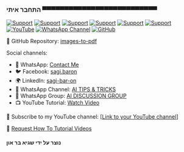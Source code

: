 ### התחבר איתי ▀▀▀▀▀▀▀▀▀▀▀▀▀▀▀▀▀▀▀▀▀▀▀▀▀▀

[![Support](https://img.shields.io/badge/linktree-white?style=for-the-badge&logo=linktree&logoColor=43E55E)](https://linktr.ee/sagib?lt_utm_source=lt_share_link#373198503)&nbsp;[![Support](https://img.shields.io/badge/Buy_Me_A_Coffee-white?style=for-the-badge&logo=buymeacoffee&logoColor=FFDD00)](https://buymeacoffee.com/sagibar)&nbsp;[![Support](https://img.shields.io/badge/linkedin-white?style=for-the-badge&logo=linkedin&logoColor=0A66C2)](https://www.linkedin.com/in/sagi-bar-on)&nbsp;[![Support](https://img.shields.io/badge/CONTACT_ME-white?style=for-the-badge&logo=whatsapp&logoColor=25D366)](https://api.whatsapp.com/send?phone=972549995050)&nbsp;[![Support](https://img.shields.io/badge/facebook-white?style=for-the-badge&logo=facebook&logoColor=0866FF)](https://www.facebook.com/sagi.baron)&nbsp;[![Support](https://img.shields.io/badge/email_me-white?style=for-the-badge&logo=gmail&logoColor=EA4335)](mailto:sagi.baron76@gmail.com)&nbsp;[![YouTube](https://img.shields.io/badge/YouTube-white?style=for-the-badge&logo=youtube&logoColor=FF0000)](https://www.youtube.com/watch?v=xj8COkST--8)&nbsp;[![WhatsApp Channel](https://img.shields.io/badge/AI_TIPS_&_TRICKS-white?style=for-the-badge&logo=whatsapp&logoColor=25D366)](https://whatsapp.com/channel/0029Vaj33VkEawds11JP9o1c)&nbsp;[![GitHub](https://img.shields.io/badge/GitHub-white?style=for-the-badge&logo=github&logoColor=181717)](https://github.com/Sagi-BA/images-to-pdf)

🚀 GitHub Repository: [images-to-pdf](https://github.com/Sagi-BA/images-to-pdf)

Social channels:

- 💬 WhatsApp: [Contact Me](https://api.whatsapp.com/send?phone=972549995050)
- 🐦 Facebook: [sagi.baron](https://www.facebook.com/sagi.baron)
- 🌍 LinkedIn: [sagi-bar-on](https://www.linkedin.com/in/sagi-bar-on)
- 📱 WhatsApp Channel: [AI TIPS & TRICKS](https://whatsapp.com/channel/0029Vaj33VkEawds11JP9o1c)
- 📱 WhatsApp Group: [AI DISCUSSION GROUP](https://chat.whatsapp.com/GpfasYbEA9cFGUmCvz5RxP)
- 📺 YouTube Tutorial: [Watch Video](https://www.youtube.com/watch?v=xj8COkST--8)

🔔 Subscribe to my YouTube channel: [[Link to your YouTube channel](https://www.youtube.com/@SagiBaron)]

🙏 [Request How To Tutorial Videos](https://forms.gle/1X7Vj1pGfUo9UZ2e9)

#### נוצר על ידי שגיא בר און
